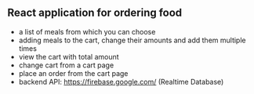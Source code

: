 ## React application for ordering food

- a list of meals from which you can choose
- adding meals to the cart, change their amounts and add them multiple times
- view the cart with total amount
- change cart from a cart page
- place an order from the cart page
- backend API: https://firebase.google.com/ (Realtime Database)
